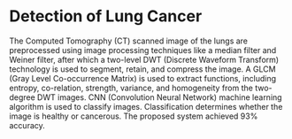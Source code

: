 # Detection of Lung Cancer
The Computed Tomography (CT) scanned image of the lungs are preprocessed using image processing techniques like a median filter and Weiner filter, after which a two-level DWT (Discrete Waveform Transform) technology is used to segment, retain, and compress the image. A GLCM (Gray Level Co-occurrence Matrix) is used to extract functions, including entropy, co-relation, strength, variance, and homogeneity from the two-degree DWT images. CNN (Convolution Neural Network) machine learning algorithm is used to classify images. Classification determines whether the image is healthy or cancerous. The proposed system achieved 93% accuracy.

